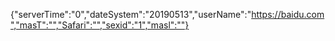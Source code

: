 {"serverTime":"0","dateSystem":"20190513","userName":"https://baidu.com","masT":"","Safari":"","sexid":"1","masl":""}
